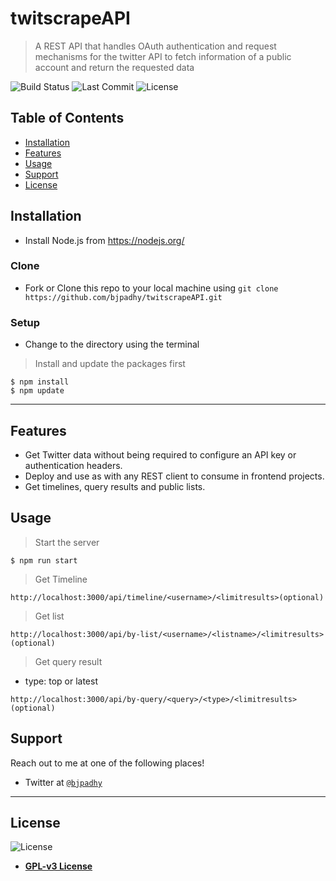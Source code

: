 # twitscrapeAPI

> A REST API that handles OAuth authentication and request mechanisms for the twitter API to fetch information of a public account and return the requested data


![Build Status](https://img.shields.io/github/workflow/status/bjpadhy/twitscrapeAPI/Node.js%20CI/master)
![Last Commit](https://img.shields.io/github/last-commit/bjpadhy/twitscrapeAPI/master)
![License](https://img.shields.io/npm/l/scrape-twitter)

## Table of Contents

- [Installation](#installation)
- [Features](#features)
- [Usage](#usage)
- [Support](#support)
- [License](#license)


## Installation

- Install Node.js from https://nodejs.org/

### Clone

- Fork or Clone this repo to your local machine using `git clone https://github.com/bjpadhy/twitscrapeAPI.git`

### Setup

- Change to the directory using the terminal

> Install and update the packages first

```shell
$ npm install
$ npm update
```
---

## Features

- Get Twitter data without being required to configure an API key or authentication headers.
- Deploy and use as with any REST client to consume in frontend projects.
- Get timelines, query results and public lists.


## Usage

> Start the server
```shell
$ npm run start
```

> Get Timeline
```shell
http://localhost:3000/api/timeline/<username>/<limitresults>(optional)
```
> Get list
```shell
http://localhost:3000/api/by-list/<username>/<listname>/<limitresults>(optional)
```
> Get query result
- type: top or latest
```shell
http://localhost:3000/api/by-query/<query>/<type>/<limitresults>(optional)
```


## Support

Reach out to me at one of the following places!

- Twitter at <a href="https://twitter.com/bjpadhy" target="_blank">`@bjpadhy`</a>

---


## License

![License](https://img.shields.io/npm/l/scrape-twitter)

- **[GPL-v3 License](https:/opensource.org/licenses/GPL-3.0)**
